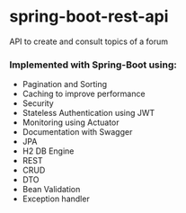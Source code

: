 # spring-boot-rest-api

 API to create and consult topics of a forum

### Implemented with Spring-Boot using:
- Pagination and Sorting
- Caching to improve performance
- Security
- Stateless Authentication using JWT
- Monitoring using Actuator
- Documentation with Swagger
- JPA
- H2 DB Engine
- REST
- CRUD
- DTO
- Bean Validation
- Exception handler
